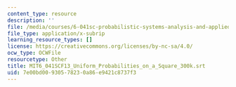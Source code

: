 ```yaml
---
content_type: resource
description: ''
file: /media/courses/6-041sc-probabilistic-systems-analysis-and-applied-probability-fall-2013/7e00bd00930578230a86e9421c8737f3_MIT6_041SCF13_Uniform_Probabilities_on_a_Square_300k.srt
file_type: application/x-subrip
learning_resource_types: []
license: https://creativecommons.org/licenses/by-nc-sa/4.0/
ocw_type: OCWFile
resourcetype: Other
title: MIT6_041SCF13_Uniform_Probabilities_on_a_Square_300k.srt
uid: 7e00bd00-9305-7823-0a86-e9421c8737f3
---
```

